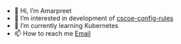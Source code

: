 - 👋 Hi, I’m Amarpreet
- 👀 I’m interested in development of [cscoe-config-rules](https://github.com/pgetech/cscoe-config-rules)
- 🌱 I’m currently learning Kubernetes
- 📫 How to reach me [Email](ahsy@pge.com)

<!---
a-pge/a-pge is a ✨ special ✨ repository because its `README.md` (this file) appears on your GitHub profile.
You can click the Preview link to take a look at your changes.
--->
